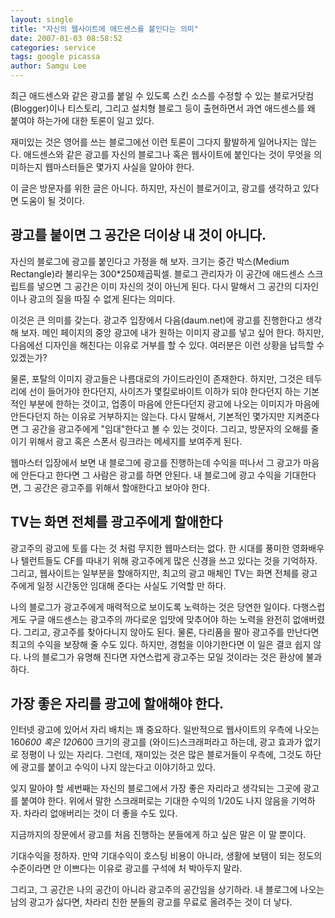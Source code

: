 ```yaml
---
layout: single
title: "자신의 웹사이트에 애드센스를 붙인다는 의미"
date: 2007-01-03 08:58:52
categories: service
tags: google picassa
author: Samgu Lee
---
```


최근 애드센스와 같은 광고를 붙일 수 있도록 스킨 소스를 수정할 수 있는 블로거닷컴(Blogger)이나 티스토리, 그리고 설치형 블로그 등이 출현하면서 과연 애드센스를 왜 붙여야 하는가에 대한 토론이 일고 있다.

재미있는 것은 영어를 쓰는 블로그에선 이런 토론이 그다지 활발하게 일어나지는 않는다. 애드센스와 같은 광고를 자신의 블로그나 혹은 웹사이트에 붙인다는 것이 무엇을 의미하는지 웹마스터들은 몇가지 사실을 알아야 한다.

이 글은 방문자를 위한 글은 아니다. 하지만, 자신이 블로거이고, 광고를 생각하고 있다면 도움이 될 것이다.

## 광고를 붙이면 그 공간은 더이상 내 것이 아니다.

자신의 블로그에 광고를 붙인다고 가정을 해 보자. 크기는 중간 박스(Medium Rectangle)라 불리우는 300\*250제곱픽셀. 블로그 관리자가 이 공간에 애드센스 스크립트를 넣으면 그 공간은 이미 자신의 것이 아닌게 된다. 다시 말해서 그 공간의 디자인이나 광고의 질을 따질 수 없게 된다는 의미다.

이것은 큰 의미를 갖는다. 광고주 입장에서 다음(daum.net)에 광고를 진행한다고 생각해 보자. 메인 페이지의 중앙 광고에 내가 원하는 이미지 광고를 넣고 싶어 한다. 하지만, 다음에선 디자인을 해친다는 이유로 거부를 할 수 있다. 여러분은 이런 상황을 납득할 수 있겠는가?

물론, 포탈의 이미지 광고들은 나름대로의 가이드라인이 존재한다. 하지만, 그것은 테두리에 선이 들어가야 한다던지, 사이즈가 몇킬로바이트 이하가 되야 한다던지 하는 기본적인 부분에 한하는 것이고, 업종이 마음에 안든다던지 광고에 나오는 이미지가 마음에 안든다던지 하는 이유로 거부하지는 않는다. 다시 말해서, 기본적인 몇가지만 지켜준다면 그 공간을 광고주에게 "임대"한다고 볼 수 있는 것이다. 그리고, 방문자의 오해를 줄이기 위해서 광고 혹은 스폰서 링크라는 메세지를 보여주게 된다.

웹마스터 입장에서 보면 내 블로그에 광고를 진행하는데 수익을 떠나서 그 광고가 마음에 안든다고 한다면 그 사람은 광고를 하면 안된다. 내 블로그에 광고 수익을 기대한다면, 그 공간은 광고주를 위해서 할애한다고 보아야 한다.

## TV는 화면 전체를 광고주에게 할애한다

광고주의 광고에 토를 다는 것 처럼 무지한 웹마스터는 없다. 한 시대를 풍미한 영화배우나 텔런트들도 CF를 따내기 위해 광고주에게 많은 신경을 쓰고 있다는 것을 기억하자. 그리고, 웹사이트는 일부분을 할애하지만, 최고의 광고 매체인 TV는 화면 전체를 광고주에게 일정 시간동안 임대해 준다는 사실도 기억할 만 하다.

나의 블로그가 광고주에게 매력적으로 보이도록 노력하는 것은 당연한 일이다. 다행스럽게도 구글 애드센스는 광고주의 까다로운 입맛에 맞추어야 하는 노력을 완전히 없애버렸다. 그리고, 광고주를 찾아다니지 않아도 된다. 물론, 다리품을 팔아 광고주를 만난다면 최고의 수익을 보장해 줄 수도 있다. 하지만, 경험을 이야기한다면 이 일은 결코 쉽지 않다. 나의 블로그가 유명해 진다면 자연스럽게 광고주는 모일 것이라는 것은 환상에 불과하다.

## 가장 좋은 자리를 광고에 할애해야 한다.

인터넷 광고에 있어서 자리 배치는 꽤 중요하다. 일반적으로 웹사이트의 우측에 나오는 160*600 혹은 120*600 크기의 광고를 (와이드)스크래퍼라고 하는데, 광고 효과가 없기로 정평이 나 있는 자리다. 그런데, 재미있는 것은 많은 블로거들이 우측에, 그것도 하단에 광고를 붙이고 수익이 나지 않는다고 이야기하고 있다.

잊지 말아야 할 세번째는 자신의 블로그에서 가장 좋은 자리라고 생각되는 그곳에 광고를 붙여야 한다. 위에서 말한 스크래퍼로는 기대한 수익의 1/20도 나지 않음을 기억하자. 차라리 없애버리는 것이 더 좋을 수도 있다.

지금까지의 장문에서 광고를 처음 진행하는 분들에게 하고 싶은 말은 이 말 뿐이다.

기대수익을 정하자. 만약 기대수익이 호스팅 비용이 아니라, 생활에 보탬이 되는 정도의 수준이라면 안 이쁘다는 이유로 광고를 구석에 처 박아두지 말라.

그리고, 그 공간은 나의 공간이 아니라 광고주의 공간임을 상기하라. 내 블로그에 나오는 남의 광고가 싫다면, 차라리 친한 분들의 광고를 무료로 올려주는 것이 더 낳다.
